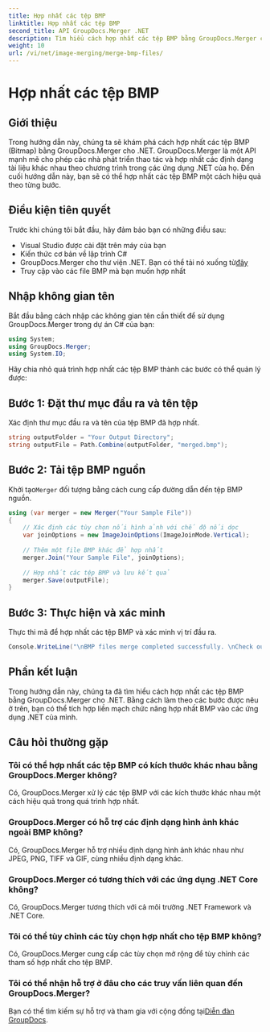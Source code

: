 ```yaml
---
title: Hợp nhất các tệp BMP
linktitle: Hợp nhất các tệp BMP
second_title: API GroupDocs.Merger .NET
description: Tìm hiểu cách hợp nhất các tệp BMP bằng GroupDocs.Merger cho .NET với hướng dẫn toàn diện này. Phát triển ứng dụng .NET của bạn một cách hiệu quả.
weight: 10
url: /vi/net/image-merging/merge-bmp-files/
---
```


# Hợp nhất các tệp BMP

## Giới thiệu
Trong hướng dẫn này, chúng ta sẽ khám phá cách hợp nhất các tệp BMP (Bitmap) bằng GroupDocs.Merger cho .NET. GroupDocs.Merger là một API mạnh mẽ cho phép các nhà phát triển thao tác và hợp nhất các định dạng tài liệu khác nhau theo chương trình trong các ứng dụng .NET của họ. Đến cuối hướng dẫn này, bạn sẽ có thể hợp nhất các tệp BMP một cách hiệu quả theo từng bước.
## Điều kiện tiên quyết
Trước khi chúng tôi bắt đầu, hãy đảm bảo bạn có những điều sau:
- Visual Studio được cài đặt trên máy của bạn
- Kiến thức cơ bản về lập trình C#
-  GroupDocs.Merger cho thư viện .NET. Bạn có thể tải nó xuống từ[đây](https://releases.groupdocs.com/merger/net/)
- Truy cập vào các file BMP mà bạn muốn hợp nhất
## Nhập không gian tên
Bắt đầu bằng cách nhập các không gian tên cần thiết để sử dụng GroupDocs.Merger trong dự án C# của bạn:
```csharp
using System; 
using GroupDocs.Merger;
using System.IO;
```
Hãy chia nhỏ quá trình hợp nhất các tệp BMP thành các bước có thể quản lý được:
## Bước 1: Đặt thư mục đầu ra và tên tệp
Xác định thư mục đầu ra và tên của tệp BMP đã hợp nhất.
```csharp
string outputFolder = "Your Output Directory";
string outputFile = Path.Combine(outputFolder, "merged.bmp");
```
## Bước 2: Tải tệp BMP nguồn
 Khởi tạo`Merger` đối tượng bằng cách cung cấp đường dẫn đến tệp BMP nguồn.
```csharp
using (var merger = new Merger("Your Sample File"))
{
    // Xác định các tùy chọn nối hình ảnh với chế độ nối dọc
    var joinOptions = new ImageJoinOptions(ImageJoinMode.Vertical);
    
    // Thêm một file BMP khác để hợp nhất
    merger.Join("Your Sample File", joinOptions);
    
    // Hợp nhất các tệp BMP và lưu kết quả
    merger.Save(outputFile);
}
```
## Bước 3: Thực hiện và xác minh
Thực thi mã để hợp nhất các tệp BMP và xác minh vị trí đầu ra.
```csharp
Console.WriteLine("\nBMP files merge completed successfully. \nCheck output in {0}", outputFolder);
```
## Phần kết luận
Trong hướng dẫn này, chúng ta đã tìm hiểu cách hợp nhất các tệp BMP bằng GroupDocs.Merger cho .NET. Bằng cách làm theo các bước được nêu ở trên, bạn có thể tích hợp liền mạch chức năng hợp nhất BMP vào các ứng dụng .NET của mình.

## Câu hỏi thường gặp
### Tôi có thể hợp nhất các tệp BMP có kích thước khác nhau bằng GroupDocs.Merger không?
Có, GroupDocs.Merger xử lý các tệp BMP với các kích thước khác nhau một cách hiệu quả trong quá trình hợp nhất.
### GroupDocs.Merger có hỗ trợ các định dạng hình ảnh khác ngoài BMP không?
Có, GroupDocs.Merger hỗ trợ nhiều định dạng hình ảnh khác nhau như JPEG, PNG, TIFF và GIF, cùng nhiều định dạng khác.
### GroupDocs.Merger có tương thích với các ứng dụng .NET Core không?
Có, GroupDocs.Merger tương thích với cả môi trường .NET Framework và .NET Core.
### Tôi có thể tùy chỉnh các tùy chọn hợp nhất cho tệp BMP không?
Có, GroupDocs.Merger cung cấp các tùy chọn mở rộng để tùy chỉnh các tham số hợp nhất cho tệp BMP.
### Tôi có thể nhận hỗ trợ ở đâu cho các truy vấn liên quan đến GroupDocs.Merger?
 Bạn có thể tìm kiếm sự hỗ trợ và tham gia với cộng đồng tại[Diễn đàn GroupDocs](https://forum.groupdocs.com/c/merger/32).